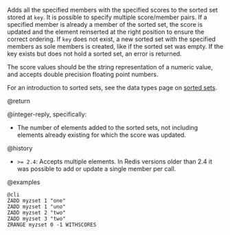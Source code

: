 Adds all the specified members with the specified scores to the sorted set
stored at `key`. It is possible to specify multiple score/member pairs. If a
specified member is already a member of the sorted set, the score is updated and
the element reinserted at the right position to ensure the correct ordering.
If `key` does not exist, a new sorted set with the specified members as sole
members is created, like if the sorted set was empty. If the key exists but does
not hold a sorted set, an error is returned.

The score values should be the string representation of a numeric value, and
accepts double precision floating point numbers.

For an introduction to sorted sets, see the data types page on [sorted
sets][sorted-sets].

[sorted-sets]: /topics/data-types#sorted-sets

@return

@integer-reply, specifically:

* The number of elements added to the sorted sets, not including elements already existing for which the score was updated.

@history

* `>= 2.4`: Accepts multiple elements. In Redis versions older than 2.4 it was possible to add or update a single member per call.

@examples

    @cli
    ZADD myzset 1 "one"
    ZADD myzset 1 "uno"
    ZADD myzset 2 "two"
    ZADD myzset 3 "two"
    ZRANGE myzset 0 -1 WITHSCORES

